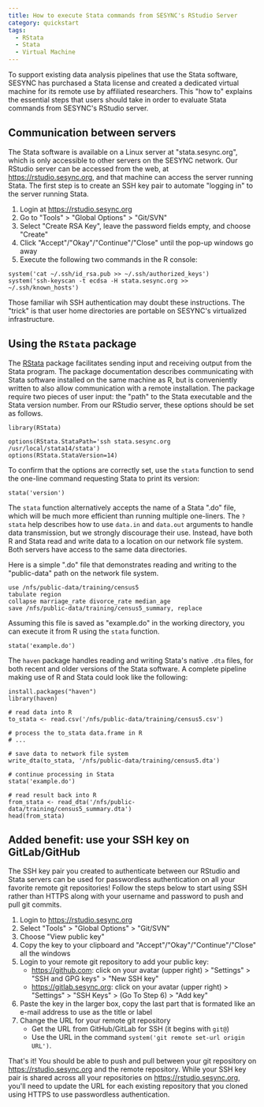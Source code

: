 ```yaml
---
title: How to execute Stata commands from SESYNC's RStudio Server
category: quickstart
tags:
  - RStata
  - Stata
  - Virtual Machine
---
```



To support existing data analysis pipelines that use the Stata software,
SESYNC has purchased a Stata license and created a dedicated virtual
machine for its remote use by affiliated researchers. This "how to"
explains the essential steps that users should take in order to evaluate
Stata commands from SESYNC's RStudio server.

Communication between servers
-----------------------------

The Stata software is available on a Linux server at "stata.sesync.org",
which is only accessible to other servers on the SESYNC network. Our
RStudio server can be accessed from the web, at
<https://rstudio.sesync.org>, and that machine can access the server
running Stata. The first step is to create an SSH key pair to automate
"logging in" to the server running Stata.

1.  Login at <https://rstudio.sesync.org>
2.  Go to "Tools" &gt; "Global Options" &gt; "Git/SVN"
3.  Select "Create RSA Key", leave the password fields empty, and choose
    "Create"
4.  Click "Accept"/"Okay"/"Continue"/"Close" until the pop-up windows go
    away
5.  Execute the following two commands in the R console:

<!-- -->

    system('cat ~/.ssh/id_rsa.pub >> ~/.ssh/authorized_keys')
    system('ssh-keyscan -t ecdsa -H stata.sesync.org >> ~/.ssh/known_hosts')

Those familiar wih SSH authentication may doubt these instructions. The
"trick" is that user home directories are portable on SESYNC's
virtualized infrastructure.

Using the `RStata` package
--------------------------

The [RStata](https://cran.r-project.org/package=RStata) package
facilitates sending input and receiving output from the Stata program.
The package documentation describes communicating with Stata software
installed on the same machine as R, but is conveniently written to also
allow communication with a remote installation. The package require two
pieces of user input: the "path" to the Stata executable and the Stata
version number. From our RStudio server, these options should be set as
follows.

    library(RStata)

    options(RStata.StataPath='ssh stata.sesync.org /usr/local/stata14/stata')
    options(RStata.StataVersion=14)

To confirm that the options are correctly set, use the `stata` function
to send the one-line command requesting Stata to print its version:

    stata('version')

The `stata` function alternatively accepts the name of a Stata ".do"
file, which will be much more efficient than running multiple
one-liners. The `?stata` help describes how to use `data.in` and
`data.out` arguments to handle data transmission, but we strongly
discourage their use. Instead, have both R and Stata read and write data
to a location on our network file system. Both servers have access to
the same data directories.

Here is a simple ".do" file that demonstrates reading and writing to the
"public-data" path on the network file system.

    use /nfs/public-data/training/census5
    tabulate region
    collapse marriage_rate divorce_rate median_age
    save /nfs/public-data/training/census5_summary, replace

Assuming this file is saved as "example.do" in the working directory,
you can execute it from R using the `stata` function.

    stata('example.do')

The `haven` package handles reading and writing Stata's native `.dta`
files, for both recent and older versions of the Stata software. A
complete pipeline making use of R and Stata could look like the
following:

    install.packages("haven")
    library(haven)

    # read data into R
    to_stata <- read.csv('/nfs/public-data/training/census5.csv')

    # process the to_stata data.frame in R
    # ...

    # save data to network file system
    write_dta(to_stata, '/nfs/public-data/training/census5.dta')

    # continue processing in Stata
    stata('example.do')

    # read result back into R
    from_stata <- read_dta('/nfs/public-data/training/census5_summary.dta')
    head(from_stata)

Added benefit: use your SSH key on GitLab/GitHub
------------------------------------------------

The SSH key pair you created to authenticate between our RStudio and
Stata servers can be used for passwordless authentication on all your
favorite remote git repositories! Follow the steps below to start using
SSH rather than HTTPS along with your username and password to push and
pull git commits.

1.  Login to <https://rstudio.sesync.org>
2.  Select "Tools" > "Global Options" > "Git/SVN"
3.  Choose "View public key"
4.  Copy the key to your clipboard and
    "Accept"/"Okay"/"Continue"/"Close" all the windows
5.  Login to your remote git repository to add your public key:
    -   <https://github.com>: click on your avatar (upper right) >
        "Settings" > "SSH and GPG keys" > "New SSH key"
    -   <https://gitlab.sesync.org>: click on your avatar (upper
        right) > "Settings" > "SSH Keys" > (Go To Step 6) >
        "Add key"
6.  Paste the key in the larger box, copy the last part that is formated
    like an e-mail address to use as the title or label
7.  Change the URL for your remote git repository
    -   Get the URL from GitHub/GitLab for SSH (it begins with `git@`)
    -   Use the URL in the command
        `system('git remote set-url origin URL')`.

That's it! You should be able to push and pull between your git
repository on <https://rstudio.sesync.org> and the remote repository.
While your SSH key pair is shared across all your repositories on
<https://rstudio.sesync.org>, you'll need to update the URL for each
existing repository that you cloned using HTTPS to use passwordless
authentication.
